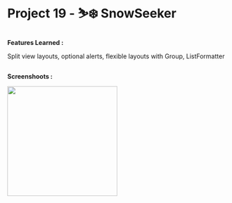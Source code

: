 # Project 19 - ⛷❄️ SnowSeeker 

##

**Features Learned :**

Split view layouts, optional alerts, flexible layouts with Group, ListFormatter

##

**Screenshoots :**

<img src="screenshot/screenshot1.gif" width="250"/>
